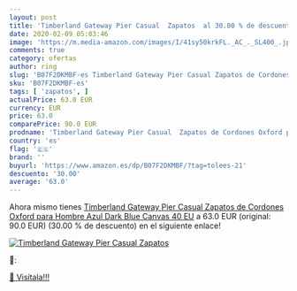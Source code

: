 ```yaml
---
layout: post
title: 'Timberland Gateway Pier Casual  Zapatos  al 30.00 % de descuento'
date: 2020-02-09 05:03:46
image: 'https://m.media-amazon.com/images/I/41sy50krkFL._AC_._SL400_.jpg'
comments: true
category: ofertas
author: ring
slug: 'B07F2DKMBF-es Timberland Gateway Pier Casual Zapatos de Cordones Oxford...'
sku: 'B07F2DKMBF-es'
tags: [ 'zapatos', ]
actualPrice: 63.0 EUR
currency: EUR
price: 63.0
comparePrice: 90.0 EUR
prodname: 'Timberland Gateway Pier Casual  Zapatos de Cordones Oxford para Hombre  Azul  Dark Blue Canvas   40 EU'
country: 'es'
flag: '🇪🇸'
brand: ''
buyurl: 'https://www.amazon.es/dp/B07F2DKMBF/?tag=tolees-21'
descuento: '30.00'
average: '63.0'
---
```


Ahora mismo tienes [Timberland Gateway Pier Casual  Zapatos de Cordones Oxford para Hombre  Azul  Dark Blue Canvas   40 EU](https://www.amazon.es/dp/B07F2DKMBF/?tag=tolees-21) a 63.0 EUR (original: 90.0 EUR) (30.00 %  de descuento) en el siguiente enlace!

[![Timberland Gateway Pier Casual  Zapatos ](https://m.media-amazon.com/images/I/41sy50krkFL._AC_._SL400_.jpg)](https://www.amazon.es/dp/B07F2DKMBF/?tag=tolees-21)

🔎:


[🛒 Visítala!!!](https://www.amazon.es/dp/B07F2DKMBF/?tag=tolees-21)
